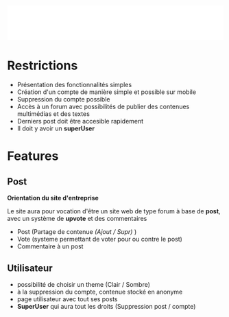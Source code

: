 ![Logo groupomania](./docs/logo/icon-left-font-monochrome-white.png)

# Restrictions

- Présentation des fonctionnalités simples
- Création d'un compte de manière simple et possible sur mobile
- Suppression du compte possible
- Accès à un forum avec possibilités de publier des contenues multimédias et des textes
- Derniers post doit être accesible rapidement
- Il doit y avoir un **superUser**

# Features

## Post

**Orientation du site d'entreprise**

Le site aura pour vocation d'être un site web de type forum à base de **post**, avec un système de **upvote** et des commentaires

- Post (Partage de contenue *(Ajout / Supr)* )
- Vote (systeme permettant de voter pour ou contre le post)
- Commentaire à un post

## Utilisateur

- possibilité de choisir un theme (Clair / Sombre)
- à la suppression du compte, contenue stocké en anonyme
- page utilisateur avec tout ses posts
- **SuperUser** qui aura tout les droits (Suppression post / compte)